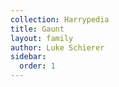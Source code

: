 ```yaml
---
collection: Harrypedia
title: Gaunt
layout: family
author: Luke Schierer
sidebar:
  order: 1
---
```

